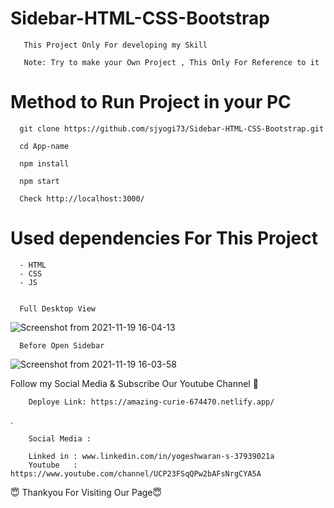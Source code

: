# Sidebar-HTML-CSS-Bootstrap
               
       This Project Only For developing my Skill
       
       Note: Try to make your Own Project , This Only For Reference to it


# Method to Run Project in your PC
       
       
      git clone https://github.com/sjyogi73/Sidebar-HTML-CSS-Bootstrap.git
      
      cd App-name
      
      npm install
      
      npm start
      
      Check http://localhost:3000/
      

# Used dependencies For This Project

      - HTML
      - CSS
      - JS
      
      
      Full Desktop View

![Screenshot from 2021-11-19 16-04-13](https://user-images.githubusercontent.com/82278181/142608764-258a588a-a96c-4138-82d2-90afcd1626d6.png)



      Before Open Sidebar
![Screenshot from 2021-11-19 16-03-58](https://user-images.githubusercontent.com/82278181/142608884-42fff71b-8a47-466f-9899-a170b96a7870.png)



Follow my Social Media & Subscribe Our Youtube Channel 🙏
        
        Deploye Link: https://amazing-curie-674470.netlify.app/


.

        Social Media :

        Linked in : www.linkedin.com/in/yogeshwaran-s-37939021a
        Youtube   : https://www.youtube.com/channel/UCP23FSqQPw2bAFsNrgCYA5A
        
                   
😇 Thankyou For Visiting Our Page😇

